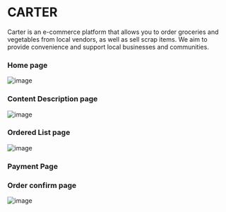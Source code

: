 # CARTER
Carter is an e-commerce platform that allows you to order groceries and vegetables from local vendors, as well as sell scrap items.
We aim to provide convenience and support local businesses and communities.
 
### Home page
![image](https://github.com/user-attachments/assets/6f21838a-1217-43de-9d9e-498af1744415)

### Content Description page
![image](https://github.com/user-attachments/assets/d0dac30a-8766-4775-844d-ce576a8b81b8)

### Ordered List page
![image](https://github.com/user-attachments/assets/9aff69dd-8c51-4f6b-b585-48c7a87497ca)

### Payment Page

### Order confirm page
![image](https://github.com/user-attachments/assets/e76e6ff8-ec49-4fe3-a0dd-fe85e95d4ae4)
